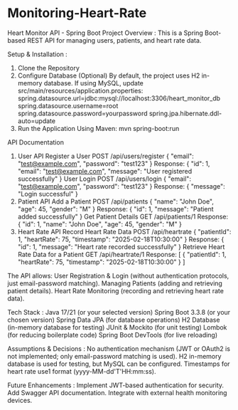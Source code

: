 # Monitoring-Heart-Rate
Heart Monitor API - Spring Boot
Project Overview :
This is a Spring Boot-based REST API for managing users, patients, and heart rate data. 

Setup & Installation :
1. Clone the Repository
2. Configure Database (Optional)
By default, the project uses H2 in-memory database. If using MySQL, update src/main/resources/application.properties:
spring.datasource.url=jdbc:mysql://localhost:3306/heart_monitor_db
spring.datasource.username=root
spring.datasource.password=yourpassword
spring.jpa.hibernate.ddl-auto=update
3. Run the Application
Using Maven:
mvn spring-boot:run

API Documentation
1. User API
Register a User
POST /api/users/register
{
  "email": "test@example.com",
  "password": "test123"
}
Response:
{
  "id": 1,
  "email": "test@example.com",
  "message": "User registered successfully"
}
User Login
POST /api/users/login
{
  "email": "test@example.com",
  "password": "test123"
}
Response:
{
  "message": "Login successful"
}
2. Patient API
Add a Patient
POST /api/patients
{
  "name": "John Doe",
  "age": 45,
  "gender": "M"
}
Response:
{
  "id": 1,
  "message": "Patient added successfully"
}
Get Patient Details
GET /api/patients/1
Response:
{
  "id": 1,
  "name": "John Doe",
  "age": 45,
  "gender": "M"
}
3. Heart Rate API
Record Heart Rate Data
POST /api/heartrate
{
  "patientId": 1,
  "heartRate": 75,
  "timestamp": "2025-02-18T10:30:00"
}
Response:
{
  "id": 1,
  "message": "Heart rate recorded successfully"
}
Retrieve Heart Rate Data for a Patient
GET /api/heartrate/1 Response:
[
  {
    "patientId": 1,
    "heartRate": 75,
    "timestamp": "2025-02-18T10:30:00"
  }
]

The API allows:
User Registration & Login (without authentication protocols, just email-password matching).
Managing Patients (adding and retrieving patient details).
Heart Rate Monitoring (recording and retrieving heart rate data).

Tech Stack :
Java 17/21 (or your selected version)
Spring Boot 3.3.8 (or your chosen version)
Spring Data JPA (for database operations)
H2 Database (in-memory database for testing)
JUnit & Mockito (for unit testing)
Lombok (for reducing boilerplate code)
Spring Boot DevTools (for live reloading)

Assumptions & Decisions :
No authentication mechanism (JWT or OAuth2 is not implemented; only email-password matching is used).
H2 in-memory database is used for testing, but MySQL can be configured.
Timestamps for heart rate use1 format (yyyy-MM-dd'T'HH:mm:ss).

Future Enhancements :
Implement JWT-based authentication for security.
Add Swagger API documentation.
Integrate with external health monitoring devices.
